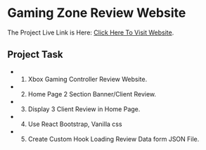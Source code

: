 # Gaming Zone Review Website

The Project Live Link is Here: [Click Here To Visit Website](https://github.com/facebook/create-react-app).

## Project Task

-  1. Xbox Gaming Controller Review Website.
-  2. Home Page 2 Section Banner/Client Review.
-  3. Display 3 Client Review in Home Page.
-  4. Use React Bootstrap, Vanilla css
-  5. Create Custom Hook Loading Review Data form JSON File.
